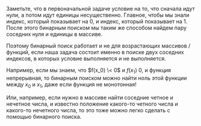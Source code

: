 Заметьте, что в первоначальной задаче условие на то, что сначала идут
нули, а потом идут единицы несущественно. Главное, чтобы мы знали
индекс, который показывает на 0, и индекс, который показывает на 1.
После этого бинарным поиском мы таким же способом найдем пару соседних
нуля и единицы в массиве.

Поэтому бинарный поиск работает и не для возрастающих массивов /
функций, если наша задача состоит именно в поиске двух соседних
индексов, в которых условие выполняется и не выполняется.

Например, если мы знаем, что $f(x_0) \< 0$ и $f(x_1) \> 0$, и функция
непрерывная, то бинарным поиском можно найти ноль этой функции между
$x_0$ и $x_1$, даже если функция не монотонная\!

Или, например, если нужно в массиве найти соседние четное и нечетное
числа, и известно положение какого-то четного числа и какого-то
нечетного числа, то это тоже можно легко сделать с помощью
бинарного поиска.